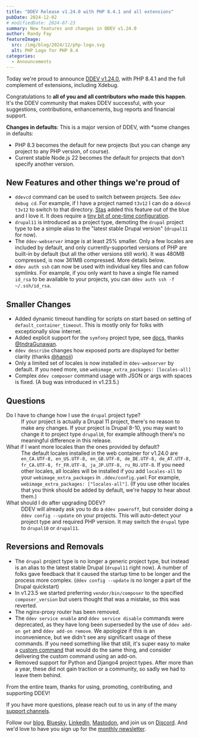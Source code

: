 ```yaml
---
title: "DDEV Release v1.24.0 with PHP 8.4.1 and all extensions"
pubDate: 2024-12-02
# modifiedDate: 2024-07-23
summary: New features and changes in DDEV v1.24.0
author: Randy Fay
featureImage:
  src: /img/blog/2024/12/php-logo.svg
  alt: PHP Logo for PHP 8.4
categories:
  - Announcements
---
```


Today we're proud to announce [DDEV v1.24.0](https://github.com/ddev/ddev/releases/tag/v1.24.0), with PHP 8.4.1 and the full complement of extensions, including Xdebug.

Congratulations to **all of you and all contributors who made this happen**. It's the DDEV community that makes DDEV successful, with your suggestions, contributions, enhancements, bug reports and financial support.

**Changes in defaults**: This is a major version of DDEV, with \*some changes in defaults:

- PHP 8.3 becomes the default for new projects (but you can change any project to any PHP version, of course).
- Current stable Node.js 22 becomes the default for projects that don't specify another version.

## New Features and other things we're proud of

- `ddevcd` command can be used to switch between projects. See `ddev debug cd`. For example, if I have a project named `t3v12` I can do a `ddevcd t3v12` to switch to that directory. [Stas](https://github.com/stasadev) added this feature out of the blue and I love it. It does require a [tiny bit of one-time configuration](https://ddev.readthedocs.io/en/stable/users/usage/commands/#debug-cd).
- `drupal11` is introduced as a project type, demoting the `drupal` project type to be a simple alias to the "latest stable Drupal version" (`drupal11` for now).
- The `ddev-webserver` image is at least 25% smaller. Only a few locales are included by default, and only currently-supported versions of PHP are built-in by default (but all the other versions still work). It was 480MB compressed, is now 361MB compressed. More details below.
- `ddev auth ssh` can now be used with individual key files and can follow symlinks. For example, if you only want to have a single file named `id_rsa` to be available to your projects, you can `ddev auth ssh -f ~/.ssh/id_rsa`.

## Smaller Changes

- Added dynamic timeout handling for scripts on start based on setting of `default_container_timeout`. This is mostly only for folks with exceptionally slow internet.
- Added explicit support for the `symfony` project type, see [docs](https://ddev.readthedocs.io/en/stable/users/quickstart/#symfony), thanks [@IndraGunawan](https://github.com/IndraGunawan).
- `ddev describe` changes how exposed ports are displayed for better clarity (thanks [@hanoii](https://github.com/hanoii))
- Only a limited set of locales is now installed in `ddev-webserver` by default. If you need more, use `webimage_extra_packages: [locales-all]`
- Complex `ddev composer` command usage with JSON or args with spaces is fixed. (A bug was introduced in v1.23.5.)

## Questions

<dl>
<dt>Do I have to change how I use the <code>drupal</code> project type?</dt>
<dd>If your project is actually a Drupal 11 project, there's no reason to make any changes. If your project is Drupal 8-10, you may want to change it to project type <code>drupal10</code>, for example although there's no meaningful difference in this release. </dd>
<dt>What if I want more locales than the ones provided by default?</dt>
<dd>The default locales installed in the web container for v1.24.0 are <code>en_CA.UTF-8, en_US.UTF-8, en_GB.UTF-8, de_DE.UTF-8, de_AT.UTF-8, fr_CA.UTF-8, fr_FR.UTF-8, ja_JP.UTF-8, ru_RU.UTF-8</code>. If you need other locales, all locales will be installed if you add <code>locales-all</code> to your <code>webimage_extra_packages</code> in <code>.ddev/config.yaml</code> For example, <code>webimage_extra_packages: ["locales-all"]</code>. (If you use other locales that you think should be added by default, we're happy to hear about them.)</dd>
<dt>What should I do after upgrading DDEV?</dt>
<dd>DDEV will already ask you to do a <code>ddev poweroff</code>, but consider doing a <code>ddev config --update</code> on your projects. This will auto-detect your project type and required PHP version. It may switch the <code>drupal</code> type to <code>drupal10</code> or <code>drupal11</code>.</dd>
</dl>

## Reversions and Removals

- The `drupal` project type is no longer a generic project type, but instead is an alias to the latest stable Drupal (`drupal11` right now). A number of folks gave feedback that it caused the startup time to be longer and the process more complex. (`ddev config --update` is no longer a part of the Drupal quickstart)
- In v1.23.5 we started preferring `vendor/bin/composer` to the specified `composer_version` but users thought that was a mistake, so this was reverted.
- The nginx-proxy router has been removed.
- The `ddev service enable` and `ddev service disable` commands were deprecated, as they have long been superseded by the use of `ddev add-on get` and `ddev add-on remove`. We apologize if this is an inconvenience, but we didn't see any significant usage of these commands. If you need something like that still, it's super easy to make a [custom command](https://ddev.readthedocs.io/en/stable/users/extend/custom-commands/) that would do the same thing, and consider delivering the custom command using an add-on.
- Removed support for Python and Django4 project types. After more than a year, these did not gain traction or a community, so sadly we had to leave them behind.

From the entire team, thanks for using, promoting, contributing, and supporting DDEV!

If you have more questions, please reach out to us in any of the many [support channels](https://ddev.readthedocs.io/en/stable/users/support/).

Follow our [blog](https://ddev.com/blog/), [Bluesky](https://bsky.app/profile/ddev.bsky.social), [LinkedIn](https://www.linkedin.com/company/ddev-foundation), [Mastodon](https://fosstodon.org/@ddev), and join us on [Discord](/s/discord). And we'd love to have you sign up for the [monthly newsletter](/newsletter).
